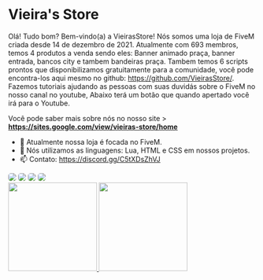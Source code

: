 # Vieira's Store

Olá! Tudo bom? Bem-vindo(a) a VieirasStore! Nós somos uma loja de FiveM criada desde 14 de dezembro de 2021. Atualmente com 693 membros, temos 4 produtos a venda sendo eles:
Banner animado praça, banner entrada, bancos city e tambem bandeiras praça. Tambem temos 6 scripts prontos que disponibilizamos gratuitamente para a comunidade, você pode encontra-los aqui mesmo no github: https://github.com/VieirasStore/. Fazemos tutoriais ajudando as pessoas com suas duvidás sobre o FiveM no nosso canal no youtube, Abaixo terá um botão que quando apertado você irá para o Youtube.

Você pode saber mais sobre nós no nosso site > **https://sites.google.com/view/vieiras-store/home**


- 🔭 Atualmente nossa loja é focada no FiveM.
- 🌱 Nós utilizamos as linguagens: Lua, HTML e CSS em nossos projetos.
- 📫 Contato: https://discord.gg/C5tXDsZhVJ


<div>
<a href="https://www.youtube.com/channel/UCV_bKKCJp2qoubhEgU1Ctjg" target="_blank"><img src="https://img.shields.io/badge/YouTube-FF0000?style=for-the-badge&logo=youtube&logoColor=white" style="border-radius: 5px;" target="_blank"></a>
<a href="https://instagram.com/VieirasStore target="_blank"><img src="https://img.shields.io/badge/-Instagram-%23E4405F?style=for-the-badge&logo=instagram&logoColor=white" style="border-radius: 5px;" target="_blank"></a>
<a href = "mailto:luigiguidobc@gmail.com"><img src="https://img.shields.io/badge/Gmail-D14836?style=for-the-badge&logo=gmail&logoColor=white" style="border-radius: 5px;" target="_blank"></a>
<a href = "https://discord.gg/w8hwRYJ4Zv"><img src="https://img.shields.io/discord/948978441217245184?color=%232e3135&label=%20&logo=discord&logoColor=%23ffffff&style=for-the-badge" style="border-radius: 5px;" target="_blank"></a>
</div>

<div>
<a href="https://github.com/VieirasStore">
<img height="180em" src="https://github-readme-stats.vercel.app/api/top-langs/?username=VieirasStore&layout=compact&langs_count=7&theme=dracula"/>
<img height="180em" src="https://github-readme-stats.vercel.app/api?username=VieirasStore&show_icons=true&theme=dracula&include_all_commits=true&count_private=true"/>
</div>
